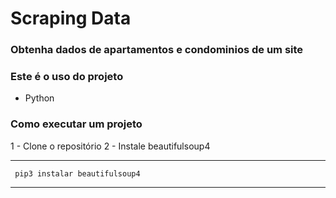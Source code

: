 # Scraping Data
### Obtenha dados de apartamentos e condominios de um site

### Este é o uso do projeto
- Python

### Como executar um projeto
1 - Clone o repositório
2 - Instale beautifulsoup4

---
     pip3 instalar beautifulsoup4
---